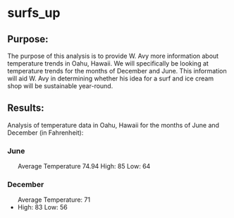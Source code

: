 # surfs_up
## Purpose: 
The purpose of this analysis is to provide W. Avy more information about temperature trends in Oahu, Hawaii. We will specifically be looking at temperature trends for the months of December and June. This information will aid W. Avy in determining whether his idea for a surf and ice cream shop will be sustainable year-round.
## Results:
Analysis of temperature data in Oahu, Hawaii for the months of June and December (in Fahrenheit):
### June
<ul> Average Temperature 74.94 
<il> High: 85 
<il> Low: 64 
</ul>
  
### December
<ul> Average Temperature: 71 
<li> High: 83 
<il> Low: 56
  </ul>
